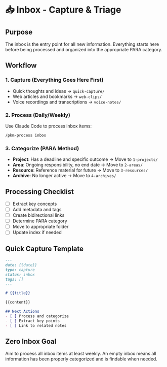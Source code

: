 # 📥 Inbox - Capture & Triage

## Purpose
The inbox is the entry point for all new information. Everything starts here before being processed and organized into the appropriate PARA category.

## Workflow

### 1. Capture (Everything Goes Here First)
- Quick thoughts and ideas → `quick-capture/`
- Web articles and bookmarks → `web-clips/`
- Voice recordings and transcriptions → `voice-notes/`

### 2. Process (Daily/Weekly)
Use Claude Code to process inbox items:
```bash
/pkm-process inbox
```

### 3. Categorize (PARA Method)
- **Project**: Has a deadline and specific outcome → Move to `1-projects/`
- **Area**: Ongoing responsibility, no end date → Move to `2-areas/`
- **Resource**: Reference material for future → Move to `3-resources/`
- **Archive**: No longer active → Move to `4-archives/`

## Processing Checklist
- [ ] Extract key concepts
- [ ] Add metadata and tags
- [ ] Create bidirectional links
- [ ] Determine PARA category
- [ ] Move to appropriate folder
- [ ] Update index if needed

## Quick Capture Template
```markdown
---
date: {{date}}
type: capture
status: inbox
tags: []
---

# {{title}}

{{content}}

## Next Actions
- [ ] Process and categorize
- [ ] Extract key points
- [ ] Link to related notes
```

## Zero Inbox Goal
Aim to process all inbox items at least weekly. An empty inbox means all information has been properly categorized and is findable when needed.